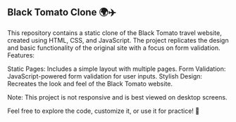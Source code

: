 <h2>Black Tomato Clone 🌍✈️</h2>

This repository contains a static clone of the Black Tomato travel website, created using HTML, CSS, and JavaScript. The project replicates the design and basic functionality of the original site with a focus on form validation.
Features:

  Static Pages: Includes a simple layout with multiple pages.
  Form Validation: JavaScript-powered form validation for user inputs.
  Stylish Design: Recreates the look and feel of the Black Tomato website.

  Note: This project is not responsive and is best viewed on desktop screens.

  Feel free to explore the code, customize it, or use it for practice! 🎉
